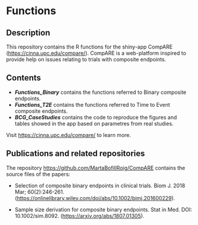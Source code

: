 # Functions

## Description

This repository contains the R functions for the shiny-app CompARE (https://cinna.upc.edu/compare/). CompARE is a web-platform inspired to provide help on issues relating to trials with composite endpoints.

## Contents

- _**Functions_Binary**_ contains the functions referred to Binary composite endpoints.
- _**Functions_T2E**_ contains the functions referred to Time to Event composite endpoints.
- _**BCG_CaseStudies**_ contains the code to reproduce the figures and tables showed in the app based on parametres from real studies.

Visit https://cinna.upc.edu/compare/ to learn more.

## Publications and related repositories


The repository https://github.com/MartaBofillRoig/CompARE  contains the source files of the papers:

- Selection of composite binary endpoints in clinical trials. Biom J. 2018 Mar; 60(2):246-261. (https://onlinelibrary.wiley.com/doi/abs/10.1002/bimj.201600229).
	
- Sample size derivation for composite binary endpoints. Stat in Med. DOI: 10.1002/sim.8092. (https://arxiv.org/abs/1807.01305).
